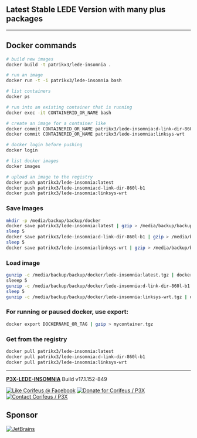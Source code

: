 [//]: #@corifeus-header

## Latest Stable LEDE Version with many plus packages

---
                        
[//]: #@corifeus-header:end
## Docker commands

```bash
# build new images
docker build -t patrikx3/lede-insomnia .

# run an image
docker run -t -i patrikx3/lede-insomnia bash

# list containers
docker ps

# run into an existing container that is running
docker exec -it CONTAINERID_OR_NAME bash

# create an image for a container like
docker commit CONTAINERID_OR_NAME patrikx3/lede-insomnia:d-link-dir-860l-b1
docker commit CONTAINERID_OR_NAME patrikx3/lede-insomnia:linksys-wrt

# docker login before pushing
docker login

# list docker images
docker images

# upload an image to the registry
docker push patrikx3/lede-insomnia:latest
docker push patrikx3/lede-insomnia:d-link-dir-860l-b1
docker push patrikx3/lede-insomnia:linksys-wrt
```

### Save images
```bash
mkdir -p /media/backup/backup/docker
docker save patrikx3/lede-insomnia:latest | gzip > /media/backup/backup/docker/lede-insomnia:latest.tgz
sleep 5
docker save patrikx3/lede-insomnia:d-link-dir-860l-b1 | gzip > /media/backup/backup/docker/lede-insomnia:d-link-dir-860l-b1.tgz
sleep 5
docker save patrikx3/lede-insomnia:linksys-wrt | gzip > /media/backup/backup/docker/lede-insomnia:linksys-wrt.tgz
```

### Load image
```bash
gunzip -c /media/backup/backup/docker/lede-insomnia:latest.tgz | docker load
sleeep 5
gunzip -c /media/backup/backup/docker/lede-insomnia:d-link-dir-860l-b1.tgz | docker load
sleep 5
gunzip -c /media/backup/backup/docker/lede-insomnia:linksys-wrt.tgz | docker load
```

### For running or paused docker, use export:

```bash
docker export DOCKERNAME_OR_TAG | gzip > mycontainer.tgz
```

### Get from the registry
```bash
docker pull patrikx3/lede-insomnia:latest
docker pull patrikx3/lede-insomnia:d-link-dir-860l-b1
docker pull patrikx3/lede-insomnia:linksys-wrt
```

[//]: #@corifeus-footer

---

[**P3X-LEDE-INSOMNIA**](https://pages.corifeus.com/lede-insomnia) Build v17.1.152-849 

[![Like Corifeus @ Facebook](https://img.shields.io/badge/LIKE-Corifeus-3b5998.svg)](https://www.facebook.com/corifeus.software) [![Donate for Corifeus / P3X](https://img.shields.io/badge/Donate-Corifeus-003087.svg)](https://www.paypal.com/cgi-bin/webscr?cmd=_donations&business=LFRV89WPRMMVE&lc=HU&item_name=Patrik%20Laszlo&item_number=patrikx3&currency_code=HUF&bn=PP%2dDonationsBF%3abtn_donate_SM%2egif%3aNonHosted)  [![Contact Corifeus / P3X](https://img.shields.io/badge/Contact-P3X-ff9900.svg)](https://www.patrikx3.com/en/front/contact) 


## Sponsor

[![JetBrains](https://www.patrikx3.com/images/jetbrains-logo.svg)](https://www.jetbrains.com/)
  
 

[//]: #@corifeus-footer:end